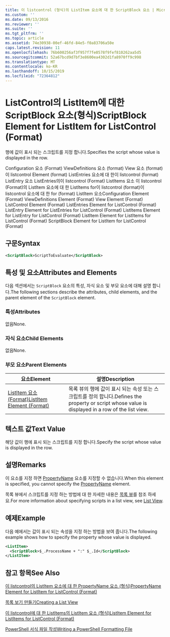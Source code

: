 ```yaml
---
title: 이 listcontrol (형식)의 ListItem 요소에 대 한 ScriptBlock 요소 | Microsoft Docs
ms.custom: ''
ms.date: 09/13/2016
ms.reviewer: ''
ms.suite: ''
ms.tgt_pltfrm: ''
ms.topic: article
ms.assetid: 74e30938-00ef-46fd-84e5-f0a83706a50e
caps.latest.revision: 11
ms.openlocfilehash: 76b600256af3f957f7fe0578f9fef810262aa5d5
ms.sourcegitcommit: 52a67bcd9d7bf3e8600ea4302d1fa8970ff9c998
ms.translationtype: MT
ms.contentlocale: ko-KR
ms.lasthandoff: 10/15/2019
ms.locfileid: "72364812"
---
```

# <a name="scriptblock-element-for-listitem-for-listcontrol-format"></a><span data-ttu-id="f8d9d-102">ListControl의 ListItem에 대한 ScriptBlock 요소(형식)</span><span class="sxs-lookup"><span data-stu-id="f8d9d-102">ScriptBlock Element for ListItem for ListControl (Format)</span></span>

<span data-ttu-id="f8d9d-103">행에 값이 표시 되는 스크립트를 지정 합니다.</span><span class="sxs-lookup"><span data-stu-id="f8d9d-103">Specifies the script whose value is displayed in the row.</span></span>

<span data-ttu-id="f8d9d-104">Configuration 요소 (Format) ViewDefinitions 요소 (format) View 요소 (format)이 listcontrol Element (format) ListEntries 요소에 대 한이 listcontrol (format) ListEntry 요소 ListEntries의이 listcontrol (Format) ListItems 요소 이 listcontrol (Format)의 ListItem 요소에 대 한 ListItems for이 listcontrol (format)이 listcontrol 요소에 대 한 for (format) ListItem 요소</span><span class="sxs-lookup"><span data-stu-id="f8d9d-104">Configuration Element (Format) ViewDefinitions Element (Format) View Element (Format) ListControl Element (Format) ListEntries Element for ListControl (Format) ListEntry Element for ListEntries for ListControl (Format) ListItems Element for ListEntry for ListControl (Format) ListItem Element for ListItems for ListControl (Format) ScriptBlock Element for ListItem for ListControl (Format)</span></span>

## <a name="syntax"></a><span data-ttu-id="f8d9d-105">구문</span><span class="sxs-lookup"><span data-stu-id="f8d9d-105">Syntax</span></span>

```xml
<ScriptBlock>ScriptToEvaluate</ScriptBlock>
```

## <a name="attributes-and-elements"></a><span data-ttu-id="f8d9d-106">특성 및 요소</span><span class="sxs-lookup"><span data-stu-id="f8d9d-106">Attributes and Elements</span></span>

<span data-ttu-id="f8d9d-107">다음 섹션에서는 `ScriptBlock` 요소의 특성, 자식 요소 및 부모 요소에 대해 설명 합니다.</span><span class="sxs-lookup"><span data-stu-id="f8d9d-107">The following sections describe the attributes, child elements, and the parent element of the `ScriptBlock` element.</span></span>

### <a name="attributes"></a><span data-ttu-id="f8d9d-108">특성</span><span class="sxs-lookup"><span data-stu-id="f8d9d-108">Attributes</span></span>

<span data-ttu-id="f8d9d-109">없음</span><span class="sxs-lookup"><span data-stu-id="f8d9d-109">None.</span></span>

### <a name="child-elements"></a><span data-ttu-id="f8d9d-110">자식 요소</span><span class="sxs-lookup"><span data-stu-id="f8d9d-110">Child Elements</span></span>

<span data-ttu-id="f8d9d-111">없음</span><span class="sxs-lookup"><span data-stu-id="f8d9d-111">None.</span></span>

### <a name="parent-elements"></a><span data-ttu-id="f8d9d-112">부모 요소</span><span class="sxs-lookup"><span data-stu-id="f8d9d-112">Parent Elements</span></span>

|<span data-ttu-id="f8d9d-113">요소</span><span class="sxs-lookup"><span data-stu-id="f8d9d-113">Element</span></span>|<span data-ttu-id="f8d9d-114">설명</span><span class="sxs-lookup"><span data-stu-id="f8d9d-114">Description</span></span>|
|-------------|-----------------|
|[<span data-ttu-id="f8d9d-115">ListItem 요소 (Format)</span><span class="sxs-lookup"><span data-stu-id="f8d9d-115">ListItem Element (Format)</span></span>](./listitem-element-for-listitems-for-listcontrol-format.md)|<span data-ttu-id="f8d9d-116">목록 뷰의 행에 값이 표시 되는 속성 또는 스크립트를 정의 합니다.</span><span class="sxs-lookup"><span data-stu-id="f8d9d-116">Defines the property or script whose value is displayed in a row of the list view.</span></span>|

## <a name="text-value"></a><span data-ttu-id="f8d9d-117">텍스트 값</span><span class="sxs-lookup"><span data-stu-id="f8d9d-117">Text Value</span></span>

<span data-ttu-id="f8d9d-118">해당 값이 행에 표시 되는 스크립트를 지정 합니다.</span><span class="sxs-lookup"><span data-stu-id="f8d9d-118">Specify the script whose value is displayed in the row.</span></span>

## <a name="remarks"></a><span data-ttu-id="f8d9d-119">설명</span><span class="sxs-lookup"><span data-stu-id="f8d9d-119">Remarks</span></span>

<span data-ttu-id="f8d9d-120">이 요소를 지정 하면 [PropertyName](./propertyname-element-for-listitem-for-listcontrol-format.md) 요소를 지정할 수 없습니다.</span><span class="sxs-lookup"><span data-stu-id="f8d9d-120">When this element is specified, you cannot specify the [PropertyName](./propertyname-element-for-listitem-for-listcontrol-format.md) element.</span></span>

<span data-ttu-id="f8d9d-121">목록 뷰에서 스크립트를 지정 하는 방법에 대 한 자세한 내용은 [목록 뷰](./creating-a-list-view.md)를 참조 하세요.</span><span class="sxs-lookup"><span data-stu-id="f8d9d-121">For more information about specifying scripts in a list view, see [List View](./creating-a-list-view.md).</span></span>

## <a name="example"></a><span data-ttu-id="f8d9d-122">예제</span><span class="sxs-lookup"><span data-stu-id="f8d9d-122">Example</span></span>

<span data-ttu-id="f8d9d-123">다음 예에서는 값이 표시 되는 속성을 지정 하는 방법을 보여 줍니다.</span><span class="sxs-lookup"><span data-stu-id="f8d9d-123">The following example shows how to specify the property whose value is displayed.</span></span>

```xml
<ListItem>
  <ScriptBlock>$_.ProcessName + ":" $_.Id</ScriptBlock>
</ListItem>

```

## <a name="see-also"></a><span data-ttu-id="f8d9d-124">참고 항목</span><span class="sxs-lookup"><span data-stu-id="f8d9d-124">See Also</span></span>

[<span data-ttu-id="f8d9d-125">이 listcontrol의 ListItem 요소에 대 한 PropertyName 요소 (형식)</span><span class="sxs-lookup"><span data-stu-id="f8d9d-125">PropertyName Element for ListItem for ListControl (Format)</span></span>](./propertyname-element-for-listitem-for-listcontrol-format.md)

[<span data-ttu-id="f8d9d-126">목록 보기 만들기</span><span class="sxs-lookup"><span data-stu-id="f8d9d-126">Creating a List View</span></span>](./creating-a-list-view.md)

[<span data-ttu-id="f8d9d-127">이 listcontrol에 대 한 ListItems의 ListItem 요소 (형식)</span><span class="sxs-lookup"><span data-stu-id="f8d9d-127">ListItem Element for ListItems for ListControl (Format)</span></span>](./listitem-element-for-listitems-for-listcontrol-format.md)

[<span data-ttu-id="f8d9d-128">PowerShell 서식 파일 작성</span><span class="sxs-lookup"><span data-stu-id="f8d9d-128">Writing a PowerShell Formatting File</span></span>](./writing-a-powershell-formatting-file.md)
